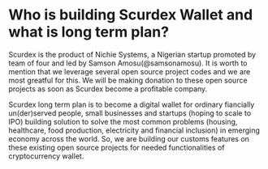 # Who is building Scurdex Wallet and what is long term plan?

Scurdex is the product of Nichie Systems, a Nigerian startup promoted by team of four and led by Samson Amosu(@samsonamosu). It is worth to mention that we leverage several open source project codes and we are most greatful for this. We will be making donation to these open source projects as soon as Scurdex become a profitable company.

Scurdex long term plan is to become a digital wallet for ordinary fiancially un(der)served people, small businesses and startups (hoping to scale to IPO) building solution to solve the most common problems (housing, healthcare, food production, electricity and financial inclusion) in emerging economy across the world. So, we are building our customs features on these existing open source projects for needed functionalities of cryptocurrency wallet.  

